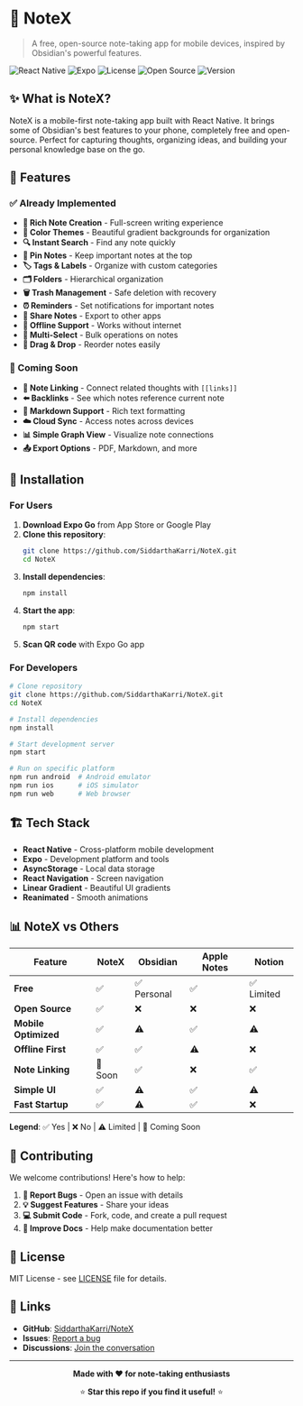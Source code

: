 # 📝 NoteX

> A free, open-source note-taking app for mobile devices, inspired by Obsidian's powerful features.

![React Native](https://img.shields.io/badge/React%20Native-0.68.2-blue.svg)
![Expo](https://img.shields.io/badge/Expo-45.0.0-lightgrey.svg)
![License](https://img.shields.io/badge/license-MIT-blue.svg)
![Open Source](https://img.shields.io/badge/100%25-Open%20Source-brightgreen.svg)
![Version](https://img.shields.io/badge/version-0.1.0-green.svg)


## ✨ What is NoteX?

NoteX is a mobile-first note-taking app built with React Native. It brings some of Obsidian's best features to your phone, completely free and open-source. Perfect for capturing thoughts, organizing ideas, and building your personal knowledge base on the go.

## 🚀 Features

### ✅ Already Implemented
- **📝 Rich Note Creation** - Full-screen writing experience
- **🎨 Color Themes** - Beautiful gradient backgrounds for organization
- **🔍 Instant Search** - Find any note quickly
- **📌 Pin Notes** - Keep important notes at the top
- **🏷️ Tags & Labels** - Organize with custom categories
- **🗂️ Folders** - Hierarchical organization
- **🗑️ Trash Management** - Safe deletion with recovery
- **⏰ Reminders** - Set notifications for important notes
- **📱 Share Notes** - Export to other apps
- **🌙 Offline Support** - Works without internet
- **🎯 Multi-Select** - Bulk operations on notes
- **🔄 Drag & Drop** - Reorder notes easily

### 🔮 Coming Soon
- **🔗 Note Linking** - Connect related thoughts with `[[links]]`
- **⬅️ Backlinks** - See which notes reference current note
- **📝 Markdown Support** - Rich text formatting
- **☁️ Cloud Sync** - Access notes across devices
- **📊 Simple Graph View** - Visualize note connections
- **📤 Export Options** - PDF, Markdown, and more

## 📱 Installation

### For Users
1. **Download Expo Go** from App Store or Google Play
2. **Clone this repository**:
   ```bash
   git clone https://github.com/SiddarthaKarri/NoteX.git
   cd NoteX
   ```
3. **Install dependencies**:
   ```bash
   npm install
   ```
4. **Start the app**:
   ```bash
   npm start
   ```
5. **Scan QR code** with Expo Go app

### For Developers
```bash
# Clone repository
git clone https://github.com/SiddarthaKarri/NoteX.git
cd NoteX

# Install dependencies
npm install

# Start development server
npm start

# Run on specific platform
npm run android  # Android emulator
npm run ios      # iOS simulator
npm run web      # Web browser
```

## 🏗️ Tech Stack

- **React Native** - Cross-platform mobile development
- **Expo** - Development platform and tools
- **AsyncStorage** - Local data storage
- **React Navigation** - Screen navigation
- **Linear Gradient** - Beautiful UI gradients
- **Reanimated** - Smooth animations

## 📊 NoteX vs Others

| Feature | NoteX | Obsidian | Apple Notes | Notion |
|---------|-------|----------|-------------|--------|
| **Free** | ✅ | ✅ Personal | ✅ | ✅ Limited |
| **Open Source** | ✅ | ❌ | ❌ | ❌ |
| **Mobile Optimized** | ✅ | ⚠️ | ✅ | ⚠️ |
| **Offline First** | ✅ | ✅ | ⚠️ | ❌ |
| **Note Linking** | 🔄 Soon | ✅ | ❌ | ✅ |
| **Simple UI** | ✅ | ⚠️ | ✅ | ⚠️ |
| **Fast Startup** | ✅ | ⚠️ | ✅ | ❌ |

**Legend**: ✅ Yes | ❌ No | ⚠️ Limited | 🔄 Coming Soon

## 🤝 Contributing

We welcome contributions! Here's how to help:

1. **🐛 Report Bugs** - Open an issue with details
2. **💡 Suggest Features** - Share your ideas
3. **💻 Submit Code** - Fork, code, and create a pull request
4. **📖 Improve Docs** - Help make documentation better

## 📄 License

MIT License - see [LICENSE](LICENSE) file for details.

## 🔗 Links

- **GitHub**: [SiddarthaKarri/NoteX](https://github.com/SiddarthaKarri/NoteX)
- **Issues**: [Report a bug](https://github.com/SiddarthaKarri/NoteX/issues)
- **Discussions**: [Join the conversation](https://github.com/SiddarthaKarri/NoteX/discussions)

---

<div align="center">

**Made with ❤️ for note-taking enthusiasts**

⭐ **Star this repo if you find it useful!** ⭐

</div>